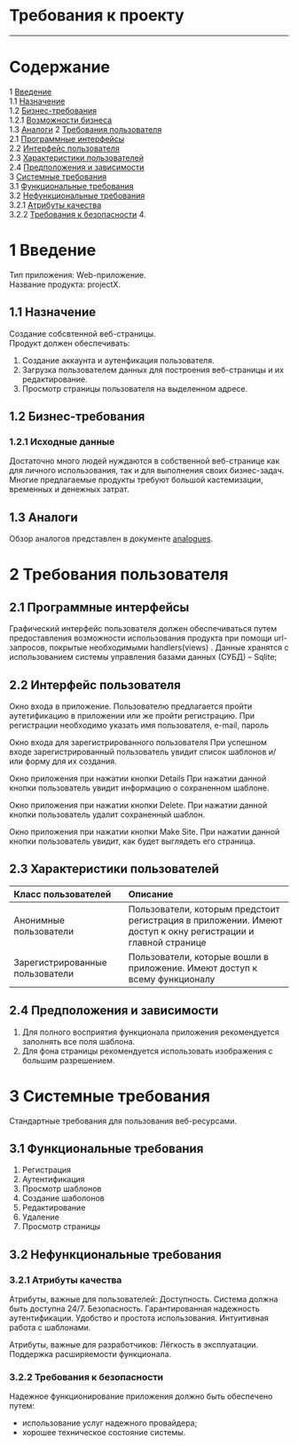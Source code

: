 # Требования к проекту
---

# Содержание
1 [Введение](#intro)  
1.1 [Назначение](#appointment)  
1.2 [Бизнес-требования](#business_requirements)  
1.2.1 [Возможности бизнеса](#business_opportunities)  
1.3 [Аналоги](#analogues) 
2 [Требования пользователя](#user_requirements)  
2.1 [Программные интерфейсы](#software_interfaces)  
2.2 [Интерфейс пользователя](#user_interface)  
2.3 [Характеристики пользователей](#user_specifications)  
2.4 [Предположения и зависимости](#assumptions_and_dependencies)  
3 [Системные требования](#system_requirements)  
3.1 [Функциональные требования](#functional_requirements)  
3.2 [Нефункциональные требования](#non-functional_requirements)  
3.2.1 [Атрибуты качества](#quality_attributes)  
3.2.2 [Требования к безопасности](#security_requirements)
4. 

<a name="intro"/>

# 1 Введение

Тип приложения: Web-приложение.  
Название продукта: projectX.

<a name="appointment"/>

## 1.1 Назначение
Создание собсвтенной веб-страницы.  
Продукт должен обеспечивать:  
1) Создание аккаунта и аутенфикация пользователя.
2) Загрузка пользователем данных для построения веб-страницы и их редактирование. 
3) Просмотр страницы пользователя на выделенном адресе.

<a name="business_requirements"/>

## 1.2 Бизнес-требования

<a name="business_opportunities"/>

### 1.2.1 Исходные данные
Достаточно много людей нуждаются в собственной веб-странице как для личного использования, 
так и для выполнения своих бизнес-задач. Многие предлагаемые продукты требуют большой кастемизации,
временных и денежных затрат. 

<a name="analogues"/>

## 1.3 Аналоги
Обзор аналогов представлен в документе [analogues](https://github.com/1wq2/projectX/blob/master/Documents/analogues.md).

<a name="user_requirements"/>

# 2 Требования пользователя

<a name="software_interfaces"/>

## 2.1 Программные интерфейсы

Графический интерфейс пользователя должен обеспечиваться путем предоставления возможности использования продукта при помощи url-запросов, покрытые необходимыми handlers(views) .
Данные хранятся с использованием системы управления базами данных (СУБД) – Sqlite;

<a name="user_interface"/>

## 2.2 Интерфейс пользователя
 
Окно входа в приложение.
Пользователю предлагается пройти аутетификацию в приложении или же пройти регистрацию.
При регистрации необходимо указать имя пользователя, e-mail, пароль

Окно входа для зарегистрированного пользователя
При успешном входе зарегистрированный пользователь увидит список шаблонов и/или форму для их создания.

Окно приложения при нажатии кнопки Details
При нажатии данной кнопки пользователь увидит информацию о сохраненном шаблоне.

Окно приложения при нажатии кнопки Delete.
При нажатии данной кнопки пользователь удалит сохраненный шаблон.

Окно приложения при нажатии кнопки Make Site.
При нажатии данной кнопки пользователь увидит, как будет выглядеть его страница.

<a name="user_specifications"/>

## 2.3 Характеристики пользователей


| Класс пользователей | Описание |
|:---|:---|
| Анонимные пользователи | Пользователи, которым предстоит регистрация в приложении. Имеют доступ к окну регистрации и главной странице |
| Зарегистрированные пользователи | Пользователи, которые вошли в приложение. Имеют доступ к всему функционалу |


<a name="assumptions_and_dependencies"/>

## 2.4 Предположения и зависимости
  
1. Для полного восприятия функционала приложения рекомендуется заполнять все поля шаблона.  
2. Для фона страницы рекомендуется использовать изображения с большим разрешением.

<a name="system_requirements"/>

# 3 Системные требования
Стандартные требования для пользования веб-ресурсами.

<a name="functional_requirements"/>

## 3.1 Функциональные требования
1. Регистрация
2. Аутентификация
3. Просмотр шаблонов
4. Создание шаболонов
5. Редактирование
6. Удаление
7. Просмотр страницы

<a name="non-functional_requirements"/>

## 3.2 Нефункциональные требования

<a name="quality_attributes"/>

### 3.2.1 Атрибуты качества
Атрибуты, важные для пользователей:
Доступность. Система должна быть доступна 24/7.
Безопасность. Гарантированная надежность аутентификации.
Удобство и простота использования. Интуитивная работа с шаблонами.

Атрибуты, важные для разработчиков:
Лёгкость в эксплуатации. Поддержка расширяемости функционала.

<a name="security_requirements"/>

### 3.2.2 Требования к безопасности
Надежное функционирование приложения должно быть обеспечено путем:
- использование услуг надежного провайдера;
- хорошее техническое состояние системы.

